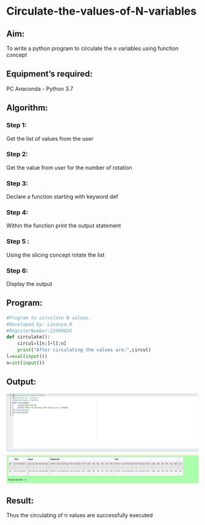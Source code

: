 # Circulate-the-values-of-N-variables

## Aim:

To write a python program to circulate the n variables using function concept

## Equipment’s required:

PC
Anaconda - Python 3.7

## Algorithm: 

### Step 1: 
Get the list of values from the user
### Step 2:
Get the value from user for the number of rotation
### Step 3: 
Declare a function starting with keyword def
### Step 4: 
Within the function print the output statement
### Step 5 :
Using the slicing concept rotate the list
### Step 6: 
Display the output

## Program:
```python
#Program to circulate N values.
#Developed by: Lavanya.M
#RegisterNumber:22009026
def circulate():
    circul=l[n:]+l[:n]
    print("After circulating the values are:",circul)
l=eval(input())
n=int(input())
```

## Output:
![](circulate%20n%20variables%202.png)

## Result:
Thus the circulating of n values are successfully executed